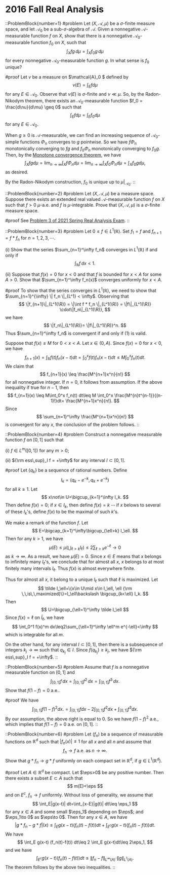 # 2016 Fall Real Analysis

::ProblemBlock{number=1}
#problem
Let $(X,\mathcal{A},\mu)$ be a $\sigma$-finite measure space, and let $\mathcal{A}_0$ be a sub-$\sigma$-algebra of $\mathcal{A}$. Given a nonnegative $\mathcal{A}$-measurable function $f$ on $X$, show that there is a nonnegative $\mathcal{A}_0$-measurable function $f_0$ on $X$, such that 
$$
\int_X fg\, d\mu = \int_X f_0g\, d\mu
$$
for every nonnegative $\mathcal{A}_0$-measurable function $g$. In what sense is $f_0$ unique?

#proof
Let $\nu$ be a measure on $\mathcal{A}_0 $ defined by
$$
\nu(E) = \int_E f d\mu 
$$
for any $E \in \mathcal{A}_0$. Observe that $\nu(E)$ is $\sigma$-finite and $\nu \ll \mu$. So, by the Radon-Nikodym theorem, there exists an $\mathcal{A}_0$-measurable function $f_0 = \frac{d\nu}{d\mu} \geq 0$
such that 
$$
\int_E f d\mu = \int_E f_0 d\mu 
$$
for any $E\in \mathcal{A}_0$.

When $g \geq 0$ is $\mathcal{A}$-measurable, we can find an increasing sequence of $\mathcal{A}_0$-simple functions $\Phi_n$ converges to $g$ pointwise. So we have $f\Phi_n$ monotonically converging to $fg$ and $f_0\Phi_n$ monotonically converging to $f_0g$.
Then, by the [Monotone convergence theorem](https://en.wikipedia.org/wiki/Monotone_convergence_theorem), we have
$$
\int_X fg d\mu = \lim_{n\to\infty} \int_X f \Phi_n d\mu = \lim_{n\to\infty} \int_X f_0 \Phi_n d\mu = \int_X f_0g d\mu,
$$
as desired. 

By the Radon-Nikodym construction, $f_0$ is unique up to $\mu|_{\mathcal{A}_0}$.
::

::ProblemBlock{number=2}
#problem
Let $(X,\mathcal{A},\mu)$ be a measure space. Suppose there exists an extended real valued $\mathcal{A}$-measurable function $f$ on $X$ such that $f>0$ $\mu$-a.e. and $f$ is $\mu$-integrable. Prove that $(X,\mathcal{A},\mu)$ is a $\sigma$-finite measure space.

#proof
See [Problem 3 of 2021 Spring Real Analysis Exam](/posts/real-analysis/2021-spring/).
::

::ProblemBlock{number=3}
#problem
Let $0\leq f\in L^1(\mathbb{R})$. Set $f_1=f$ and $f_{n+1}=f*f_n$ for $n=1,2,3,\cdots$.

(i) Show that the series $\sum_{n=1}^\infty f_n$ converges in $L^1(\mathbb{R})$ if and only if
$$
\int_\mathbb{R} f\, dx < 1.\tag{1}
$$

(ii) Suppose that $f(x)=0$ for $x<0$ and that $f$ is bounded for $x<A$ for some $A>0$. Show that $\sum_{n=1}^\infty f_n(x)$ converges uniformly for $x<A$.

#proof
To show that the series converges in $L^1(\mathbb{R})$, we  need to show that $\sum_{n=1}^{\infty} \| f_n \|_{L^1} < \infty$. Observing that 
$$
    \|f_{n+1}\|_{L^1(\R)} = \|\int f * f_n \|_{L^1(\R)} 
    =  \|f\|_{L^1(\R)} \cdot\|f_n\|_{L^1(\R)},
   $$
   we have
   $$
\|f_n\|_{L^1(\R)}= \|f\|_{L^1(\R)}^n.
$$
Thus
$\sum_{n=1}^\infty f_n$ is convergent if and only if (1) is valid. 




Suppose that $f(x)\leq M$ for $0<x<A$. Let $x \in (0,A)$. Since $f(x)=0$ for $x<0$,  we have 
$$
        f_{n+1}(x) = \int_{\mathbb{R}} f(t)f_n(x-t) dt 
        = \int_0^x f(t)f_n(x-t)dt 
        \leq M\int_0^x f_n(t)dt.
$$
We claim that 
$$
f_{n+1}(x) \leq \frac{M^{n+1}x^n}{n!}
$$
for all nonnegative integer. If $n=0$, it follows from assumption. If the above inequality if true for $n-1$, then
$$
f_{n+1}(x) \leq M\int_0^x f_n(t) dt\leq M \int_0^x \frac{M^{n}t^{n-1}}{(n-1)!}dt= \frac{M^{n+1}x^n}{n!}.
$$
Since 
$$
\sum_{n=1}^\infty \frac{M^{n+1}x^n}{n!}
$$
is convergent for any $x$, the conclusion of the problem follows. 
::

::ProblemBlock{number=4}
#problem
Construct a nonnegative measurable function $f$ on $[0,1]$ such that

(i) $f\in L^m([0,1])$ for any $m>0$;

(ii) ${\rm ess\,sup}_I f = +\infty$ for any interval $I\subset [0,1]$.

#proof
Let $\{q_k\}$ be a sequence of rational numbers. Define
$$
I_k=(q_k-e^{-k}, q_k+e^{-k})
$$
for all $k\geq 1$. Let 
$$
x\not\in U=\bigcup_{k=1}^\infty I_k.
$$
Then define $f(x)=0$; if $x\in I_k$, then define $f(x)=k$ -- if $x$ belows to several of these $I_k$'s, define $f(x)$ to be the maximal  of such $k$'s.


We make a remark of the function $f$. Let
$$
E=\bigcap_{k=1}^\infty\bigcup_{\ell>k} I_\ell.
$$
Then for any $k>1$, we have
$$
\mu(E)\leq \mu \left(\bigcup_{\ell>k} I_\ell\right)\leq 2\sum_{\ell>k}e^{-\ell}\to 0
$$
as $k\to\infty$. As a result, we have $\mu(E)=0$. Since $x\in E$ means that $x$ belongs to infinitely many $I_\ell$'s, we conclude that for almost all $x$, $x$  belongs to at most finitely many intervals $I_\ell$. Thus $f(x)$ is almost everywhere finite. 

Thus for almost all $x$, it belong to a unique $I_\ell$ such that $\ell$ is maximized. Let 
$$
\tilde I_\ell=\{x\in U\mid  x\in  I_\ell, \ell {\rm \,\,is\,\,maximized}\}=I_\ell\backslash \bigcup_{k<\ell} I_k.
$$
Then
$$
U=\bigcup_{\ell=1}^\infty \tilde I_\ell
$$
Since $f(x)=\ell$ on $\tilde I_\ell$, we have
$$
\int_0^1 f(x)^m dx\leq2\sum_{\ell=1}^\infty \ell^m e^{-\ell}<\infty
$$
which is integrable for all $m$. 

On the other hand, for any interval $I\subset [0,1]$, then there is a subsequence of integers $k_j\to\infty$ such that $q_{k_j}\in I$. 
Since $f(q_{k_j})\geq k_j$, we have
  ${\rm ess\,sup}_I f = +\infty$.
::

::ProblemBlock{number=5}
#problem
Assume that $f$ is a nonnegative measurable function on $[0,1]$ and
$$
\int_{[0,1]} f\, dx = \int_{[0,1]} f^2\, dx = \int_{[0,1]} f^3\, dx.
$$
Show that $f(1-f)=0$ a.e..

#proof
We have
$$
\int_{[0,1]} f(1-f)^2 dx.=\int_{[0,1]} f dx - 2\int_{[0,1]} f^2 dx + \int_{[0,1]} f^3 dx.
$$
By our assumption, the above right is  equal to 0. So we have  $f(1-f)^2$ a.e., which implies that $f(1-f) = 0$ a.e. on $[0,1]$.
::

::ProblemBlock{number=6}
#problem
Let $(f_n)$ be a sequence of measurable functions on $\mathbb{R}^d$ such that $|f_n(x)|\leq 1$ for all $x$ and all $n$ and assume that
$$
f_n\to f \text{ a.e. as }n\to\infty.
$$
Show that $g*f_n\to g*f$ uniformly on each compact set in $\mathbb{R}^d$, if $g\in L^1(\mathbb{R}^d)$.

#proof
Let $A \in \mathbb{R}^d$ be compact. 
Let $\eps>0$ be any positive number. Then there exists a subset $E\subset A$ such that 
$$
m(E)<\eps
$$
and on $E^c$, $f_n\to f$ uniformly. Without loss of generality, we assume that 
$$
\int_E|g(x-t)| dt=\int_{x-E}|g(t)| dt\leq \eps_1
$$
for any $x\in A$ and some small $\eps_1$ depending on $\eps$; and $\eps_1\to 0$ as $\eps\to 0$. 
Then for any $x\in A$, we have 
$$
|g*f_n-g*f|(x) \leq \int_E g(x-t) (f_n(t)-f(t)) dt+
\int_{E^c} g(x-t) (f_n(t)-f(t)) dt.
$$
We have 
$$
\int_E g(x-t) (f_n(t)-f(t)) dt\leq 2 \int_E g(x-t)dt\leq 2\eps_1,
$$
and we have
$$
\int_{E^c} g(x-t) (f_n(t)-f(t)) dt\leq \|f_n-f\|_{L^\infty(A)}\cdot \|g\|_{L^1{(A)}}.
$$
The theorem follows by the above two inequalities.
::